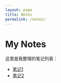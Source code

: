 ```yaml
---
layout: page
title: Notes
permalink: /notes/
---
```


# My Notes

这里是我整理的笔记列表：

- [笔记1](/notes/note1)
- [笔记2](/notes/note2)
